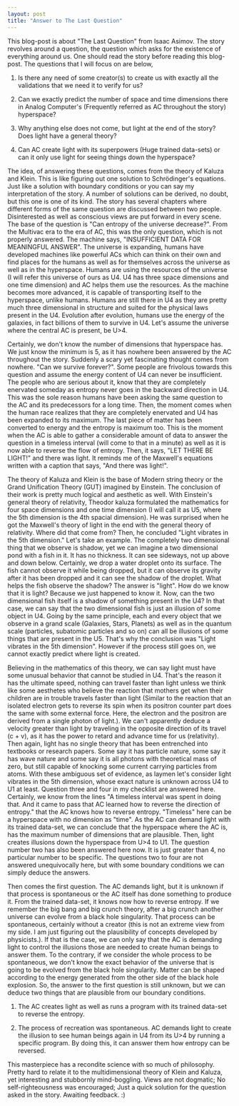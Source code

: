 ```yaml
---
layout: post
title: "Answer to The Last Question"
---
```


This blog-post is about "The Last Question" from Isaac Asimov. The story revolves around a question, the question which asks for the existence of everything around us. One should read the story before reading this blog-post. The questions that I will focus on are below,

1. Is there any need of some creator(s) to create us with exactly all the validations that we need it to verify for us?

2. Can we exactly predict the number of space and time dimensions there in Analog Computer's (Frequently referred as AC throughout the story) hyperspace?

3. Why anything else does not come, but light at the end of the story? Does light have a general theory?

4. Can AC create light with its superpowers (Huge trained data-sets) or can it only use light for seeing things down the hyperspace?

The idea, of answering these questions, comes from the theory of Kaluza and Klein. This is like figuring out one solution to Schrödinger's equations. Just like a solution with boundary conditions or you can say my interpretation of the story. A number of solutions can be derived, no doubt, but this one is one of its kind. The story has several chapters where  different forms of the same question are discussed between two people. Disinterested as well as conscious views are put forward in every scene. The base of the question is "Can entropy of the universe decrease?". From the Multivac era to the era of AC, this was the only question, which is not properly answered. The machine says, "INSUFFICIENT DATA FOR MEANINGFUL ANSWER". The universe is expanding, humans have developed machines like powerful ACs which can think on their own and find places for the humans as well as for themselves across the universe as well as in the hyperspace. Humans are using the resources of the universe (I will refer this universe of ours as U4. U4 has three space dimensions and one time dimension) and AC helps them use the resources. As the machine becomes more advanced, it is capable of transporting itself to the hyperspace, unlike humans. Humans are still there in U4 as they are pretty much three dimensional in structure and suited for the physical laws present in the U4. Evolution after evolution, humans use the energy of the galaxies, in fact billions of them to survive in U4. Let's assume the universe where the central AC is present, be U>4. 

Certainly, we don't know the number of dimensions that hyperspace has. We just know the minimum is 5, as it has nowhere been answered by the AC throughout the story. Suddenly a scary yet fascinating thought comes from nowhere. "Can we survive forever?". Some people are frivolous towards this question and assume the energy content of U4 can never be insufficient. The people who are serious about it, know that they are completely enervated someday as entropy never goes in the backward direction in U4. This was the sole reason humans have been asking the same question to the AC and its predecessors for a long time. Then, the moment comes when the human race realizes that they are completely enervated and U4 has been expanded to its maximum. The last piece of matter has been converted to energy and the entropy is maximum too. This is the moment when the AC is able to gather a considerable amount of data to answer the question in a timeless interval (will come to that in a minute) as well as it is now able to reverse the flow of entropy. Then, it says, "LET THERE BE LIGHT!" and there was light. It reminds me of the Maxwell's equations written with a caption that says, "And there was light!". 

The theory of Kaluza and Klein is the base of Modern string theory or the Grand Unification Theory (GUT) imagined by Einstein. The conclusion of their work is pretty much logical and aesthetic as well. With Einstein's general theory of relativity, Theodor kaluza formulated the mathematics for four space dimensions and one time dimension (I will call it as U5, where the 5th dimension is the 4th spacial dimension). He was surprised when he got the Maxwell's theory of light in the end with the general theory of relativity. Where did that come from? Then, he concluded "Light vibrates in the 5th dimension." Let's take an example. The completely two dimensional thing that we observe is shadow, yet we can imagine a two dimensional pond with a fish in it. It has no thickness. It can see sideways, not up above and down below. Certainly, we drop a water droplet onto its surface. The fish cannot observe it while being dropped, but it can observe its gravity after it has been dropped and it can see the shadow of the droplet. What helps the fish observe the shadow? The answer is "light". How do we know that it is light? Because we just happened to know it. Now, can the two dimensional fish itself is a shadow of something present in the U4? In that case, we can say that the two dimensional fish is just an illusion of some object in U4. Going by the same principle, each and every object that we observe in a grand scale (Galaxies, Stars, Planets) as well as in the quantum scale (particles, subatomic particles and so on) can all be illusions of some things that are present in the U5. That's why the conclusion was "Light vibrates in the 5th dimension". However if the process still goes on, we cannot exactly predict where light is created. 

Believing in the mathematics of this theory, we can say light must have some unusual behavior that cannot be studied in U4. That's the reason it has the ultimate speed, nothing can travel faster than light unless we think like some aesthetes who believe the reaction that mothers get when their children are in trouble travels faster than light (Similar to the reaction that an isolated electron gets to reverse its spin when its positron counter part does the same with some external force. Here, the electron and the positron are derived from a single photon of light.). We can't apparently deduce a velocity greater than light by traveling in the opposite direction of its travel (c + v), as it has the power to retard and advance time for us (relativity). Then again, light has no single theory that has been entrenched into textbooks or research papers. Some say it has particle nature, some say it has wave nature and some say it is all photons with theoretical mass of zero, but still capable of knocking some current carrying particles from atoms. With these ambiguous set of evidence, as laymen let's consider light vibrates in the 5th dimension, whose exact nature is unknown across U4 to U1 at least. Question three and four in my checklist are answered here. Certainly, we know from the lines "A timeless interval was spent in doing that. And it came to pass that AC learned how to reverse the direction of entropy." that the AC knows how to reverse entropy. "Timeless" here can be a hyperspace with no dimension as "time". As the AC can demand light with its trained data-set, we can conclude that the hyperspace where the AC is, has the maximum number of dimensions that are plausible. Then, light creates illusions down the hyperspace from U>4 to U1. The question number two has also been answered here now. It is just greater than 4, no particular number to be specific. The questions  two to four are not answered unequivocally here, but with some boundary conditions we can simply deduce the answers.

Then comes the first question. The AC demands light, but it is unknown if that process is spontaneous or the AC itself has done something to produce it. From the trained data-set, it knows now how to reverse entropy. If we remember the big bang and big crunch theory, after a big crunch another universe can evolve from a black hole singularity. That process can be spontaneous, certainly without a creator (this is not an extreme view from my side. I am just figuring out the plausibility of concepts developed by physicists.). If that is the case, we can only say that the AC is demanding light to control the illusions those are needed to create human beings to answer them. To the contrary, if we consider the whole process to be spontaneous, we don't know the exact behavior of the universe that is going to be evolved from the black hole singularity. Matter can be shaped according to the energy generated from the other side of the black hole explosion. So, the answer to the first question is still unknown, but we can deduce two things that are plausible from our boundary conditions. 

1. The AC creates light as well as runs a program with its trained data-set to reverse the entropy.

2. The process of recreation was spontaneous. AC demands light to create the illusion to see human beings again in U4 from its U>4 by running a specific program. By doing this, it can answer them how entropy can be reversed.

This masterpiece has a recondite science with so much of philosophy. Pretty hard to relate it to the multidimensional theory of Klein and Kaluza, yet interesting and stubbornly mind-boggling. Views are not dogmatic; No self-righteousness was encouraged; Just a quick solution for the question asked in the story. Awaiting feedback. :)
